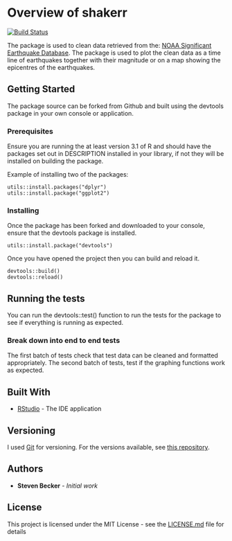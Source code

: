 # Overview of shakerr

[![Build Status](https://travis-ci.org/sdbecker/shakerr.svg?branch=master)](https://travis-ci.org/sdbecker/shakerr)

The package is used to clean data retrieved from the:
[NOAA Significant Earthquake Database](www.ngdc.noaa.gov/nndc/struts/form?t=101650&s=1&d=1).
The package is used to plot the clean data as  a time line of earthquakes 
together with their magnitude or on a map showing the epicentres of the
earthquakes.

## Getting Started

The package source can be forked from Github and built using the devtools
package in your own console or application.

### Prerequisites

Ensure you are running the at least version 3.1 of R and should have
the packages set out in DESCRIPTION installed in your library, if not
they will be installed on building the package.

Example of installing two of the packages:
```
utils::install.packages("dplyr")
utils::install.package("ggplot2")
```

### Installing

Once the package has been forked and downloaded to your console, ensure
that the devtools package is installed.

```
utils::install.package("devtools")
```

Once you have opened the project then you can build and reload it.

```
devtools::build()
devtools::reload()
```

## Running the tests

You can run the devtools::test() function to run the tests for the package
to see if everything is running as expected.

### Break down into end to end tests

The first batch of tests check that test data can be cleaned and formatted
appropriately. The second batch of tests, test if the graphing functions
work as expected.

## Built With

* [RStudio](https://www.rstudio.com) - The IDE application

## Versioning

I used [Git](https://git-scm.com) for versioning. For the versions available,
see [this repository](https://github.com/sdbecker/shakerr). 

## Authors

* **Steven Becker** - *Initial work* 

## License

This project is licensed under the MIT License - see the [LICENSE.md](LICENSE.md) file for details

